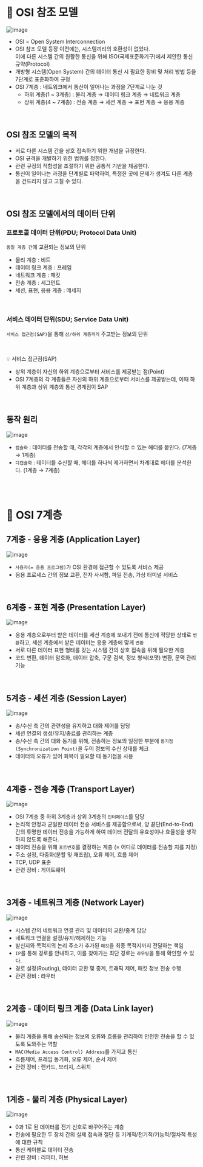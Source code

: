 # 📍 OSI 참조 모델

![image](https://user-images.githubusercontent.com/78673570/184471119-b441a0d8-79be-4718-91bd-b85057a7eed1.png)

- OSI = Open System Interconnection
- OSI 참조 모델 등장 이전에는, 시스템끼리의 호환성이 없었다. <br> 이에 다른 시스템 간의 원활한 통신을 위해 ISO(국제표준화기구)에서 제안한 통신 규약(Protocol)
- 개방형 시스템(Open System) 간의 데이터 통신 시 필요한 장비 및 처리 방법 등을 7단계로 표준화하여 규정
- OSI 7계층 : 네트워크에서 통신이 일어나는 과정을 7단계로 나눈 것
   - 하위 계층(1 ~ 3계층) : 물리 계층 → 데이터 링크 계층 → 네트워크 계층
   - 상위 계층(4 ~ 7계층) : 전송 계층 → 세션 계층 → 표현 계층 → 응용 계층

<br>

## OSI 참조 모델의 목적

- 서로 다른 시스템 간을 상호 접속하기 위한 개념을 규정한다.
- OSI 규격을 개발하기 위한 범위를 정한다.
- 관련 규정의 적함성을 조절하기 위한 공통적 기반을 제공한다.
- 통신이 일어나는 과정을 단계별로 파악하여, 특정한 곳에 문제가 생겨도 다른 계층을 건드리지 않고 고칠 수 있다.

<br>

## OSI 참조 모델에서의 데이터 단위

### 프로토콜 데이터 단위(PDU; Protocol Data Unit)

`동일 계층 간`에 교환되는 정보의 단위

- 물리 계층 : 비트
- 데이터 링크 계층 : 프레임
- 네트워크 계층 : 패킷
- 전송 계층 : 세그먼트
- 세션, 표현, 응용 게층 : 메세지

<br>

### 서비스 데이터 단위(SDU; Service Data Unit)
`서비스 접근점(SAP)`을 통해 `상/하위 계층끼리` 주고받는 정보의 단위

<br>

💡 서비스 접근점(SAP)

-  상위 계층이 자신의 하위 계층으로부터 서비스를 제공받는 점(Point)
-  OSI 7계층의 각 계층들은 자신의 하위 계층으로부터 서비스를 제공받는데, 이때 하위 계층과 상위 계층의 통신 경계점이 SAP

<br>

## 동작 원리

![image](https://user-images.githubusercontent.com/78673570/184471975-b8d2c5c1-657a-4d7e-b028-481a3c2495b3.png)

- `캡슐화` : 데이터를 전송할 때, 각각의 계층에서 인식할 수 있는 헤더를 붙인다. (7계층 → 1계층)
- `디캡슐화` : 데이터를 수신할 때, 헤더를 하나씩 제거하면서 차례대로 헤더를 분석한다. (1계층 → 7계층)

<br><br>

# 📍 OSI 7계층

## 7계층 - 응용 계층 (Application Layer)

![image](https://user-images.githubusercontent.com/78673570/184472364-321c91c0-db6a-42bb-9435-236948968aeb.png)

- `사용자(= 응용 프로그램)`가 OSI 환경에 접근할 수 있도록 서비스 제공
- 응용 프로세스 간의 정보 교환, 전자 사서함, 파일 전송, 가상 터미널 서비스

<br>

## 6계층 - 표현 계층 (Presentation Layer)

![image](https://user-images.githubusercontent.com/78673570/184472373-da253f64-1a01-4356-a96d-6a3a12aa32cb.png)

- 응용 계층으로부터 받은 데이터를 세션 계층에 보내기 전에 통신에 적당한 상태로 `변환`하고, 세션 계층에서 받은 데이터는 응용 계층에 맞게 `변환`
- 서로 다른 데이터 표현 형태를 갖는 시스템 간의 상호 접속을 위해 필요한 계층
- 코드 변환, 데이터 암호화, 데이터 압축, 구문 검색, 정보 형식(포맷) 변환, 문맥 관리 기능

<br>

## 5계층 - 세션 계층 (Session Layer)

![image](https://user-images.githubusercontent.com/78673570/184472393-4580004c-9cc3-4fbe-a90c-6c992fdbd55f.png)

- 송/수신 측 간의 관련성을 유지하고 대화 제어를 담당
- 세션 연결의 생성/유지/종료를 관리하는 계층
- 송/수신 측 간의 대화 동기를 위해, 전송하는 정보의 일정한 부분에 `동기점(Synchronization Point)`을 두어 정보의 수신 상태를 체크
- 데이터의 오류가 있어 회복이 필요할 때 동기점을 사용

<br>

## 4계층 - 전송 계층 (Transport Layer)

![image](https://user-images.githubusercontent.com/78673570/184472491-bc22415b-7d34-4b63-94b8-961e50ac36ef.png)

- OSI 7계층 중 하위 3계층과 상위 3계층의 `인터페이스`를 담당
- 논리적 안정과 균일한 데이터 전송 서비스를 제공함으로써, 양 끝단(End-to-End) 간의 투명한 데이터 전송을 가능하게 하여 데이터 전달의 유효성이나 효율성을 생각하지 않도록 해준다.
- 데이터 전송을 위해 `포트번호`를 결정하는 계층 (= 어디로 데이터를 전송할 지를 지정)
- 주소 설정, 다중화(분할 및 재조립), 오류 제어, 흐름 제어
- TCP, UDP 표준
- 관련 장비 : 게이트웨이

<br>

## 3계층 - 네트워크 계층 (Network Layer)

![image](https://user-images.githubusercontent.com/78673570/184474492-7f9cff0f-db7c-4347-930f-b23ff28ccb2d.png)

- 시스템 간의 네트워크 연결 관리 및 데이터의 교환/중계 담당
- 네트워크 연결을 설정/유지/해제하는 기능
- 발신지와 목적지의 논리 주소가 추가된 `패킷`을 최종 목적지까지 전달하는 책임
- `IP`를 통해 경로를 안내하고, 이를 찾아가는 최단 경로는 `라우팅`을 통해 확인할 수 있다.
- 경로 설정(Routing), 데이터 교환 및 중계, 트래픽 제어, 패킷 정보 전송 수행
- 관련 장비 : 라우터

<br>

## 2계층 - 데이터 링크 계층 (Data Link layer)

![image](https://user-images.githubusercontent.com/78673570/184474556-8a20f1a7-1d26-4bb7-a4e3-1e71f4661e95.png)

- 물리 계층을 통해 송신되는 정보의 오류와 흐름을 관리하여 안전한 전송을 할 수 있도록 도와주는 역할
- `MAC(Media Access Control) Address`를 가지고 통신
- 흐름제어, 프레임 동기화, 오류 제어, 순서 제어
- 관련 장비 : 랜카드, 브리지, 스위치

<br>

## 1계층 - 물리 계층 (Physical Layer)

![image](https://user-images.githubusercontent.com/78673570/184474843-1476e1df-6627-42d6-922c-0448b24528df.png)

- 0과 1로 된 데이터를 전기 신호로 바꾸어주는 계층
- 전송에 필요한 두 장치 간의 실제 접속과 절단 등 기계적/전기적/기능적/절차적 특성에 대한 규칙
- 통신 케이블로 데이터 전송
- 관련 장비 : 리피터, 허브
